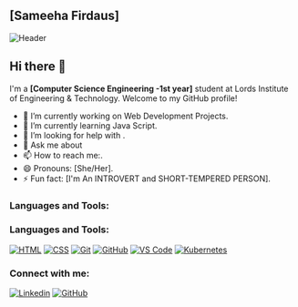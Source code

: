 

## [Sameeha Firdaus]
![Header](https://media.giphy.com/media/ZVik7pBtu9dNS/giphy.gif)

## Hi there 👋

I'm a <b>[Computer Science Engineering -1st year]</b> student at Lords Institute of Engineering & Technology. Welcome to my GitHub profile!

- 🔭 I’m currently working on Web Development Projects.
- 🌱 I’m currently learning Java Script.
- 🤔 I’m looking for help with .
- 💬 Ask me about 
- 📫 How to reach me:.
- 😄 Pronouns: [She/Her].
- ⚡ Fun fact: [I'm An INTROVERT and SHORT-TEMPERED PERSON].

### Languages and Tools:

### Languages and Tools:

[![HTML](https://img.shields.io/badge/HTML-5E5E5E?style=flat&logo=html5&logoColor=white)](https://www.w3.org/html/)
[![CSS](https://img.shields.io/badge/CSS-0077B5?style=flat&logo=css3&logoColor=white)](https://www.w3.org/Style/CSS/Overview.en.html)
[![Git](https://img.shields.io/badge/Git-F05032?style=flat&logo=git&logoColor=white)](https://git-scm.com/)
[![GitHub](https://img.shields.io/badge/GitHub-181717?style=flat&logo=github&logoColor=white)](https://github.com/)
[![VS Code](https://img.shields.io/badge/VS_Code-007ACC?style=flat&logo=visual-studio-code&logoColor=white)](https://code.visualstudio.com/)
[![Kubernetes](https://img.shields.io/badge/Kubernetes-326CE5?style=flat&logo=kubernetes&logoColor=white)](https://kubernetes.io/)


### Connect with me:

[![Linkedin](https://img.shields.io/badge/-YourName-0077B5?style=flat&logo=Linkedin&logoColor=white&link=https://www.linkedin.com/in/yourname/)](https://www.linkedin.com/in/sameeha-firdaus-388983294/)
[![GitHub](https://img.shields.io/badge/-YourUsername-0000FF?style=flat&logo=GitHub&logoColor=white&link=https://github.com/yourusername)](https://github.com/SameehaFirdaus)
